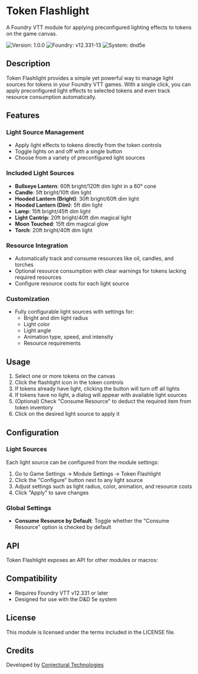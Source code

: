 # Token Flashlight

A Foundry VTT module for applying preconfigured lighting effects to tokens on the game canvas.

![Version: 1.0.0](https://img.shields.io/badge/version-1.0.0-blue)
![Foundry: v12.331-13](https://img.shields.io/badge/foundry-v12.331--13-green)
![System: dnd5e](https://img.shields.io/badge/system-dnd5e-red)

## Description

Token Flashlight provides a simple yet powerful way to manage light sources for tokens in your Foundry VTT games. With a single click, you can apply preconfigured light effects to selected tokens and even track resource consumption automatically.

## Features

### Light Source Management
- Apply light effects to tokens directly from the token controls
- Toggle lights on and off with a single button
- Choose from a variety of preconfigured light sources

### Included Light Sources
- **Bullseye Lantern**: 60ft bright/120ft dim light in a 60° cone
- **Candle**: 5ft bright/10ft dim light
- **Hooded Lantern (Bright)**: 30ft bright/60ft dim light
- **Hooded Lantern (Dim)**: 5ft dim light
- **Lamp**: 15ft bright/45ft dim light
- **Light Cantrip**: 20ft bright/40ft dim magical light
- **Moon Touched**: 15ft dim magical glow
- **Torch**: 20ft bright/40ft dim light

### Resource Integration
- Automatically track and consume resources like oil, candles, and torches
- Optional resource consumption with clear warnings for tokens lacking required resources
- Configure resource costs for each light source

### Customization
- Fully configurable light sources with settings for:
  - Bright and dim light radius
  - Light color
  - Light angle
  - Animation type, speed, and intensity
  - Resource requirements

## Usage

1. Select one or more tokens on the canvas
2. Click the flashlight icon in the token controls
3. If tokens already have light, clicking the button will turn off all lights
4. If tokens have no light, a dialog will appear with available light sources
5. (Optional) Check "Consume Resource" to deduct the required item from token inventory
6. Click on the desired light source to apply it

## Configuration

### Light Sources
Each light source can be configured from the module settings:
1. Go to Game Settings → Module Settings → Token Flashlight
2. Click the "Configure" button next to any light source
3. Adjust settings such as light radius, color, animation, and resource costs
4. Click "Apply" to save changes

### Global Settings
- **Consume Resource by Default**: Toggle whether the "Consume Resource" option is checked by default

## API

Token Flashlight exposes an API for other modules or macros:

## Compatibility

- Requires Foundry VTT v12.331 or later
- Designed for use with the D&D 5e system

## License

This module is licensed under the terms included in the LICENSE file.

## Credits

Developed by [Conjectural Technologies](https://github.com/Conjectural-Technologies)